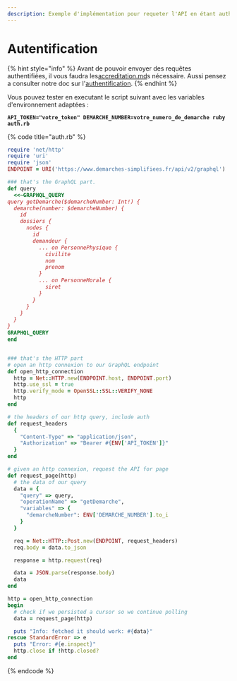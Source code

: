 ```yaml
---
description: Exemple d'implémentation pour requeter l'API en étant authentifié
---
```


# Autentification

{% hint style="info" %}
Avant de pouvoir envoyer des requêtes authentifiées, il vous faudra les[accreditation.md](../accreditation.md "mention")s nécessaire. Aussi pensez a consulter notre doc sur l'[authentification](../authentification/ "mention").
{% endhint %}

Vous pouvez tester en executant le script suivant avec les variables d'environnement adaptées :

<pre class="language-bash"><code class="lang-bash"><strong>API_TOKEN="votre_token" DEMARCHE_NUMBER=votre_numero_de_demarche ruby auth.rb
</strong></code></pre>

{% code title="auth.rb" %}
```ruby
require 'net/http'
require 'uri'
require 'json'
ENDPOINT = URI('https://www.demarches-simplifiees.fr/api/v2/graphql')

### that's the GraphQL part.
def query
  <<~GRAPHQL_QUERY
query getDemarche($demarcheNumber: Int!) {
  demarche(number: $demarcheNumber) {
    id
    dossiers {
      nodes {
        id
        demandeur {
          ... on PersonnePhysique {
            civilite
            nom
            prenom
          }
          ... on PersonneMorale {
            siret
          }
        }
      }
    }
  }
}
GRAPHQL_QUERY
end


### that's the HTTP part
# open an http connexion to our GraphQL endpoint
def open_http_connection
  http = Net::HTTP.new(ENDPOINT.host, ENDPOINT.port)
  http.use_ssl = true
  http.verify_mode = OpenSSL::SSL::VERIFY_NONE
  http
end

# the headers of our http query, include auth
def request_headers
  {
    "Content-Type" => "application/json",
    "Authorization" => "Bearer #{ENV['API_TOKEN']}"
  }
end

# given an http connexion, request the API for page
def request_page(http)
  # the data of our query
  data = {
    "query" => query,
    "operationName" => "getDemarche",
    "variables" => {
      "demarcheNumber": ENV['DEMARCHE_NUMBER'].to_i
    }
  }

  req = Net::HTTP::Post.new(ENDPOINT, request_headers)
  req.body = data.to_json

  response = http.request(req)

  data = JSON.parse(response.body)
  data
end

http = open_http_connection
begin
  # check if we persisted a cursor so we continue polling
  data = request_page(http)

  puts "Info: fetched it should work: #{data}"
rescue StandardError => e
  puts "Error: #{e.inspect}"
  http.close if !http.closed?
end

```
{% endcode %}
